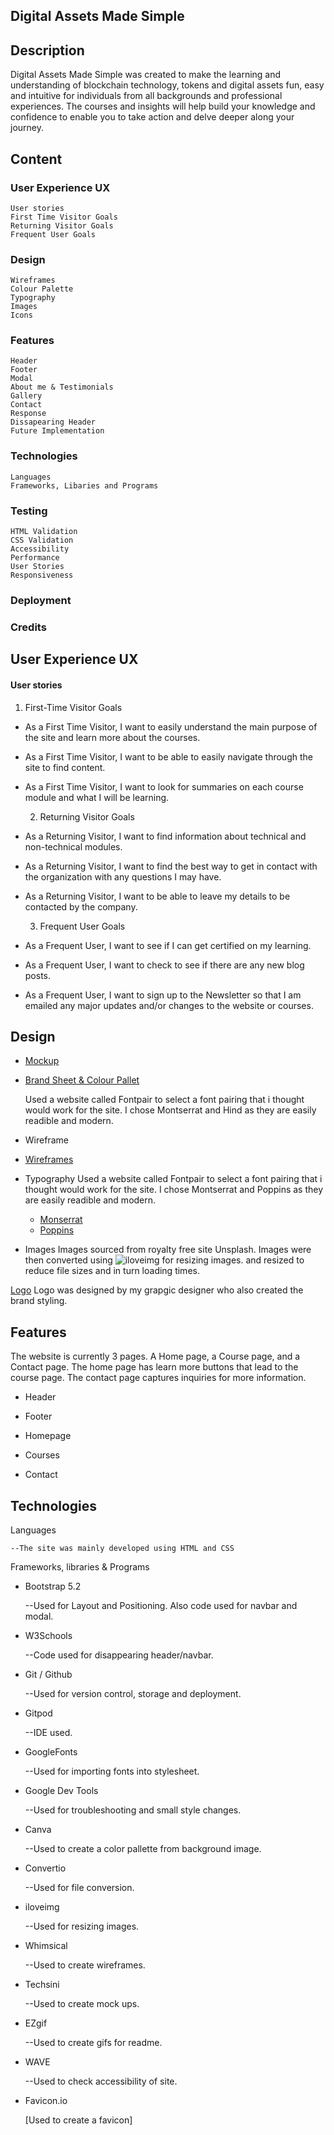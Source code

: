 ## Digital Assets Made Simple

## Description

Digital Assets Made Simple was created to make the learning and understanding of blockchain technology, tokens and digital assets fun, easy and intuitive for individuals from all backgrounds and professional experiences. The courses and insights will help build your knowledge and confidence to enable you to take action and delve deeper along your journey.

## Content

### User Experience UX

    User stories
    First Time Visitor Goals
    Returning Visitor Goals
    Frequent User Goals

### Design

    Wireframes
    Colour Palette
    Typography
    Images
    Icons

### Features

    Header
    Footer
    Modal
    About me & Testimonials
    Gallery
    Contact
    Response
    Dissapearing Header
    Future Implementation

### Technologies

    Languages
    Frameworks, Libaries and Programs

### Testing

    HTML Validation
    CSS Validation
    Accessibility
    Performance
    User Stories
    Responsiveness

### Deployment

### Credits

## User Experience UX

#### User stories

  1. First-Time Visitor Goals

- As a First Time Visitor, I want to easily understand the main purpose of the site and  learn more about the courses.
- As a First Time Visitor, I want to be able to easily navigate through the site to find content.
- As a First Time Visitor, I want to look for summaries on each course module and what I will be learning.

  2. Returning Visitor Goals

- As a Returning Visitor, I want to find information about technical and non-technical modules.
- As a Returning Visitor, I want to find the best way to get in contact with the organization with any questions I may have.
- As a Returning Visitor, I want to be able to leave my details to be contacted by the company.

   3. Frequent User Goals

- As a Frequent User, I want to see if I can get certified on my learning.
- As a Frequent User, I want to check to see if there are any new blog posts.
- As a Frequent User, I want to sign up to the Newsletter so that I am emailed any major updates and/or changes to the website or courses.

## Design

- [Mockup](/assets/images/docs/Mockup/Digital-Assets-Made-Simple-Mockup.jpg)

- [Brand Sheet & Colour Pallet](/assets/images/docs/Digital-Assets-Made-Simple-Brand-sheet.pdf)

  Used a website called Fontpair to select a font pairing that i thought would work for the site. I chose Montserrat and Hind as they are easily readible and modern.
  
- Wireframe  
- [Wireframes](/assets/images/docs/DA-Wireframe.jpg)

- Typography
  Used a website called Fontpair to select a font pairing that i thought would work for the site. I chose Montserrat and Poppins as they are easily readible and modern.
  - [Monserrat](https://fonts.google.com/specimen/Montserrat?query=montserrat)
  - [Poppins](https://fonts.google.com/specimen/Poppins?query=Poppins)

- Images
  Images sourced from royalty free site Unsplash. Images were then converted using ![iloveimg](https://www.iloveimg.com/) for resizing images. and resized to reduce file sizes and in turn loading times.

[Logo](/assets/images/docs/DA-logo.png) 
Logo was designed by my grapgic designer who also created the brand styling.

## Features

The website is currently 3 pages. A Home page, a Course page, and a Contact page. The home page has learn more buttons that lead to the course page. The contact page captures inquiries for more information.

- Header
  
- Footer

- Homepage

- Courses

- Contact

## Technologies

Languages

    --The site was mainly developed using HTML and CSS
Frameworks, libraries & Programs

- Bootstrap 5.2

    --Used for Layout and Positioning. Also code used for navbar and modal.
- W3Schools

    --Code used for disappearing header/navbar.
- Git / Github

    --Used for version control, storage and deployment.
- Gitpod

    --IDE used.

- GoogleFonts

    --Used for importing fonts into stylesheet.
- Google Dev Tools

    --Used for troubleshooting and small style changes.
- Canva

    --Used to create a color pallette from background image.
- Convertio

    --Used for file conversion.

- iloveimg

    --Used for resizing images.
- Whimsical

    --Used to create wireframes.
- Techsini

    --Used to create mock ups.
- EZgif

    --Used to create gifs for readme.
- WAVE

    --Used to check accessibility of site.
- Favicon.io

    [Used to create a favicon]
